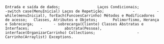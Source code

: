 `Entrada e saída de dados;                
Laços Condicionais;                 -switch case(MenuInicial)
Laços de Repetição;             -          - while(menuInicial), forEach(FuncoesCarrinho)
Métodos e Modificadores de acesso;  
Classes, Atributos e Objetos;      
Polimorfismo, Herança e Sobrecarga;         - sobrecarga(Cliente)
Classes Abstratas e Interfaces;     -          abstrata(Pessoa), interface(OrganizarCarrinho)
Collections;                   -              Carrinho(Arraylist)
Exceptions.`                        